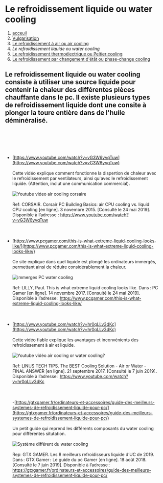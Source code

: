 <h1> Le refroidissement liquide ou water cooling </h1>

1. [acceuil](index.md)
1. [Vulgarisation](vulgarisation.md)
1. [Le refroidissement à air ou air cooling](aircooling.md)
1. *Le refroidissement liquide ou water cooling*
1. [Le refroidissement thermoélectrique ou Peltier cooling](pelitercooling.md)
1. [Le refroidissement par changement d'étât ou phase-change cooling](phasechangecooling.md)

<h2>Le refroidissement liquide ou water cooling consiste à utiliser une source liquide pour contenir la chaleur des différentes pièces chauffante dans le pc. Il existe plusieurs types de refroidissement liquide dont une consite à plonger la toure entière dans de l'huile déminéralisé.</h2>

<br>                                                                                                                                        </br>
<br>                                                                                                                                        </br>
- [https://www.youtube.com/watch?v=vG3W6yvqTuw](https://www.youtube.com/watch?v=vG3W6yvqTuw)
<br>                                                                                                                                   </br>
Cette vidéo explique comment fonctionne la dispertion de chaleur avec le refroidissement par ventilateurs, ainsi qu'avec le refroidissement liquide. (Attention, inclut une communication commercial).
<br>                                                                                                                                   </br>
![Youtube video air cooling corsaire](/image/ytcorsair.png)
<br>                                                                                                                                   </br>
Ref: CORSAIR. Corsair PC Building Basics: air CPU cooling vs. liquid CPU cooling [en ligne]. 3 novembre 2015. [Consulté le 24 mai 2019]. Disponible à l’adresse : https://www.youtube.com/watch?v=vG3W6yvqTuw
<br>                                                                                                                                   </br>
<br>                                                                                                                                   </br>
- [https://www.pcgamer.com/this-is-what-extreme-liquid-cooling-looks-like/](https://www.pcgamer.com/this-is-what-extreme-liquid-cooling-looks-like/)
<br>                                                                                                                                   </br>
Ce site explique dans quel liquide est plongé les ordinateurs immergés, permettant ainsi de réduire considérablement la chaleur.
<br>                                                                                                                                   </br>
![immerges PC water cooling](/image/imliquidcl.png)
<br>                                                                                                                                   </br>
Ref: LILLY, Paul. This is what extreme liquid cooling looks like. Dans : PC Gamer [en ligne]. 14 novembre 2017. [Consulté le 24 mai 2019]. Disponible à l’adresse : https://www.pcgamer.com/this-is-what-extreme-liquid-cooling-looks-like/
<br>                                                                                                                                   </br>
<br>                                                                                                                                   </br>
- [https://www.youtube.com/watch?v=hr0qLLv3dKc](https://www.youtube.com/watch?v=hr0qLLv3dKc)
<br>                                                                                                                                               </br>
Cette vidéo fiable explique les avantages et inconvénients des refroidissement à air et liquide.
<br>                                                                                                                                               </br>
![Youtube vidéo air cooling or water cooling?](/image/ytcollingsl.png)
<br>                                                                                                                                               </br>
Ref: LINUS TECH TIPS. The BEST Cooling Solution - Air or Water - FINAL ANSWER [en ligne]. 21 septembre 2017. [Consulté le 7 juin 2019]. Disponible à l’adresse : https://www.youtube.com/watch?v=hr0qLLv3dKc
<br>                                                                                                                                               </br>
<br>                                                                                                                                               </br>
-[https://gtxgamer.fr/ordinateurs-et-accessoires/guide-des-meilleurs-systemes-de-refroidissement-liquide-pour-pc/](https://gtxgamer.fr/ordinateurs-et-accessoires/guide-des-meilleurs-systemes-de-refroidissement-liquide-pour-pc/)
<br>                                                                                                                                               </br>
Un petit guide qui reprend les différents composants du water cooling pour différentes situtation.
<br>                                                                                                                                               </br>
![Système différent du water cooling](/image/bestsystemlc.png)
<br>                                                                                                                                               </br>
Rep: GTX GAMER. Les 8 meilleurs refroidisseurs liquide d’UC de 2019. Dans : GTX Gamer : Le guide du pc Gamer [en ligne]. 18 août 2018. [Consulté le 7 juin 2019]. Disponible à l’adresse : https://gtxgamer.fr/ordinateurs-et-accessoires/guide-des-meilleurs-systemes-de-refroidissement-liquide-pour-pc/
<br>                                                                                                                                               </br>
<br>                                                                                                                                               </br>

